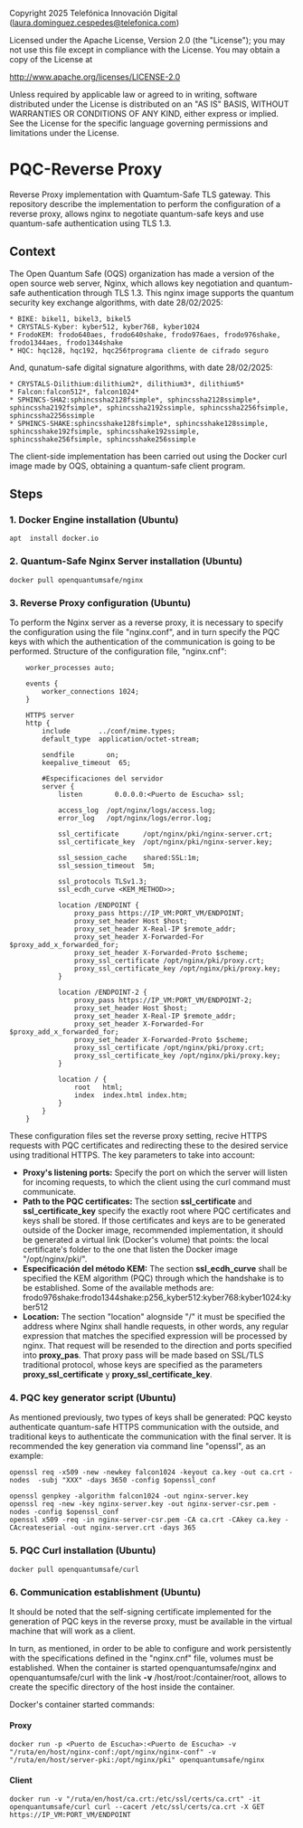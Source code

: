 Copyright 2025 Telefónica Innovación Digital (laura.dominguez.cespedes@telefonica.com)
 
Licensed under the Apache License, Version 2.0 (the "License");
you may not use this file except in compliance with the License.
You may obtain a copy of the License at
 
http://www.apache.org/licenses/LICENSE-2.0
 
Unless required by applicable law or agreed to in writing, software
distributed under the License is distributed on an "AS IS" BASIS,
WITHOUT WARRANTIES OR CONDITIONS OF ANY KIND, either express
or implied. See the License for the specific language governing
permissions and limitations under the License.

# PQC-Reverse Proxy

Reverse Proxy implementation with Quamtum-Safe TLS gateway. This repository describe the implementation to perform the configuration of a reverse proxy, allows nginx to negotiate quantum-safe keys and use quantum-safe authentication using TLS 1.3.

## Context
The Open Quantum Safe (OQS) organization has made a version of the open source web server, Nginx, which allows key negotiation and quantum-safe authentication through TLS 1.3.
This nginx image supports the quantum security key exchange algorithms, with date 28/02/2025:

    * BIKE: bikel1, bikel3, bikel5
    * CRYSTALS-Kyber: kyber512, kyber768, kyber1024
    * FrodoKEM: frodo640aes, frodo640shake, frodo976aes, frodo976shake, frodo1344aes, frodo1344shake
    * HQC: hqc128, hqc192, hqc256†programa cliente de cifrado seguro

And, qunatum-safe digital signature algorithms, with date 28/02/2025:

    * CRYSTALS-Dilithium:dilithium2*, dilithium3*, dilithium5*
    * Falcon:falcon512*, falcon1024*
    * SPHINCS-SHA2:sphincssha2128fsimple*, sphincssha2128ssimple*, sphincssha2192fsimple*, sphincssha2192ssimple, sphincssha2256fsimple, sphincssha2256ssimple
    * SPHINCS-SHAKE:sphincsshake128fsimple*, sphincsshake128ssimple, sphincsshake192fsimple, sphincsshake192ssimple, sphincsshake256fsimple, sphincsshake256ssimple

The client-side implementation has been carried out using the Docker curl image made by OQS, obtaining a quantum-safe client program.

## Steps
### 1. Docker Engine installation (Ubuntu)
    apt  install docker.io
### 2. Quantum-Safe Nginx Server installation (Ubuntu)
    docker pull openquantumsafe/nginx
### 3. Reverse Proxy configuration (Ubuntu)
To perform the Nginx server as a reverse proxy, it is necessary to specify the configuration using the file "nginx.conf", and in turn specify the PQC keys with which the authentication of the communication is going to be performed.
Structure of the configuration file, "nginx.cnf":

        worker_processes auto;

        events {
            worker_connections 1024;
        }

        HTTPS server
        http {
            include       ../conf/mime.types;
            default_type  application/octet-stream;

            sendfile        on;
            keepalive_timeout  65;

            #Especificaciones del servidor
            server {
                listen        0.0.0.0:<Puerto de Escucha> ssl;

                access_log  /opt/nginx/logs/access.log;
                error_log   /opt/nginx/logs/error.log;

                ssl_certificate      /opt/nginx/pki/nginx-server.crt;
                ssl_certificate_key  /opt/nginx/pki/nginx-server.key;

                ssl_session_cache    shared:SSL:1m;
                ssl_session_timeout  5m;

                ssl_protocols TLSv1.3;
                ssl_ecdh_curve <KEM_METHOD>>;

                location /ENDPOINT {
                    proxy_pass https://IP_VM:PORT_VM/ENDPOINT;
                    proxy_set_header Host $host;
                    proxy_set_header X-Real-IP $remote_addr;
                    proxy_set_header X-Forwarded-For $proxy_add_x_forwarded_for;
                    proxy_set_header X-Forwarded-Proto $scheme;
                    proxy_ssl_certificate /opt/nginx/pki/proxy.crt;
                    proxy_ssl_certificate_key /opt/nginx/pki/proxy.key;
                }

                location /ENDPOINT-2 {
                    proxy_pass https://IP_VM:PORT_VM/ENDPOINT-2;
                    proxy_set_header Host $host;
                    proxy_set_header X-Real-IP $remote_addr;
                    proxy_set_header X-Forwarded-For $proxy_add_x_forwarded_for;
                    proxy_set_header X-Forwarded-Proto $scheme;
                    proxy_ssl_certificate /opt/nginx/pki/proxy.crt;
                    proxy_ssl_certificate_key /opt/nginx/pki/proxy.key;
                } 

                location / {
                    root   html;
                    index  index.html index.htm;
                }
            }
        }

These configuration files set the reverse proxy setting, recive HTTPS requests with PQC certificates and redirecting these to the desired service using traditional HTTPS.
The key parameters to take into account:
* __Proxy's listening ports:__ Specify the port on which the server will listen for incoming requests, to which the client using the curl command must communicate.
* __Path to the PQC certificates:__ The section __ssl_certificate__ and __ssl_certificate_key__  specify the exactly root where PQC certificates and keys shall be stored. If those certificates and keys are to be generated outside of the Docker image, recommended implementation, it should be generated a virtual link (Docker's volume) that points: the local certificate's folder to the one that listen the Docker image "/opt/nginx/pki/".
* __Especificación del método KEM:__ The section __ssl_ecdh_curve__ shall be specified the KEM algorithm (PQC) through which the handshake is to be established. Some of the available methods are: frodo976shake:frodo1344shake:p256_kyber512:kyber768:kyber1024:kyber512
* __Location:__ The section "location" alognside "/" it must be specified the address where Nginx shall handle requests, in other words, any regular expression that matches the specified expression will be processed by nginx. That request will be resended to the direction and ports specified into __proxy_pas__. That proxy pass will be made based on SSL/TLS traditional protocol, whose keys are specified as the parameters __proxy_ssl_certificate__ y __proxy_ssl_certificate_key__. 

### 4. PQC key generator script (Ubuntu)
As mentioned previously, two types of keys shall be generated: PQC keysto authenticate quantum-safe HTTPS communication with the outside, and traditional keys to authenticate the communication with the final server.
It is recommended the key generation via command line "openssl", as an example:

    openssl req -x509 -new -newkey falcon1024 -keyout ca.key -out ca.crt -nodes  -subj "XXX" -days 3650 -config $openssl_conf

    openssl genpkey -algorithm falcon1024 -out nginx-server.key
    openssl req -new -key nginx-server.key -out nginx-server-csr.pem -nodes -config $openssl_conf
    openssl x509 -req -in nginx-server-csr.pem -CA ca.crt -CAkey ca.key -CAcreateserial -out nginx-server.crt -days 365

### 5. PQC Curl installation (Ubuntu)
    docker pull openquantumsafe/curl

### 6. Communication establishment (Ubuntu)
It should be noted that the self-signing certificate implemented for the generation of PQC keys in the reverse proxy, must be available in the virtual machine that will work as a client.

In turn, as mentioned, in order to be able to configure and work persistently with the specifications defined in the "nginx.cnf" file, volumes must be established. When the container is started openquantumsafe/nginx and openquantumsafe/curl with the link __-v__ /host/root:/container/root, allows to create the specific directory of the host inside the container.

Docker's container started commands:

#### Proxy
    docker run -p <Puerto de Escucha>:<Puerto de Escucha> -v "/ruta/en/host/nginx-conf:/opt/nginx/nginx-conf" -v "/ruta/en/host/server-pki:/opt/nginx/pki" openquantumsafe/nginx

#### Client
    docker run -v "/ruta/en/host/ca.crt:/etc/ssl/certs/ca.crt" -it openquantumsafe/curl curl --cacert /etc/ssl/certs/ca.crt -X GET https://IP_VM:PORT_VM/ENDPOINT
